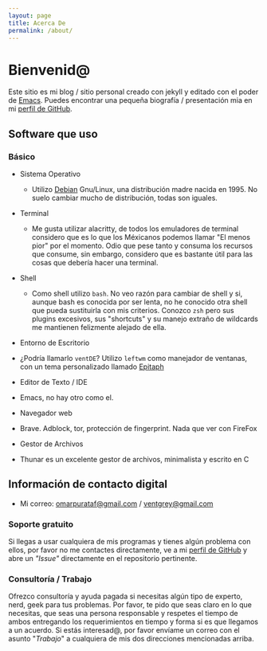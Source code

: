 ```yaml
---
layout: page
title: Acerca De
permalink: /about/
---
```


# Bienvenid@

Este sitio es mi blog / sitio personal creado con jekyll y editado con el poder de [Emacs](https://www.gnu.org/software/emacs). Puedes encontrar una pequeña biografía / presentación mia en mi [perfil de GitHub](https://github.com/VentGrey).

## Software que uso

### Básico

* Sistema Operativo
  * Utilizo [Debian](https://debian.org) Gnu/Linux, una distribución madre nacida en 1995. No suelo cambiar mucho de distribución, todas son iguales.
  
* Terminal
  * Me gusta utilizar alacritty, de todos los emuladores de terminal considero que es lo que los Méxicanos podemos llamar "El menos pior" por el momento. Odio que pese tanto y consuma los recursos que consume, sin embargo, considero que es bastante útil para las cosas que debería hacer una terminal.
  
* Shell
  * Como shell utilizo `bash`. No veo razón para cambiar de shell y si, aunque bash es conocida por ser lenta, no he conocido otra shell que pueda sustituirla con mis criterios. Conozco `zsh` pero sus plugins excesivos, sus "shortcuts" y su manejo extraño de wildcards me mantienen felizmente alejado de ella.

* Entorno de Escritorio
 * ¿Podría llamarlo `ventDE`? Utilizo `leftwm` como manejador de ventanas, con un tema personalizado llamado [Epitaph](https://github.com/VentGrey/Epitaph)

* Editor de Texto / IDE
 * Emacs, no hay otro como el.
 
* Navegador web
 * Brave. Adblock, tor, protección de fingerprint. Nada que ver con FireFox
 
* Gestor de Archivos
 * Thunar es un excelente gestor de archivos, minimalista y escrito en C

## Información de contacto digital

* Mi correo: omarpurataf@gmail.com / ventgrey@gmail.com 

### Soporte gratuito

Si llegas a usar cualquiera de mis programas y tienes algún problema con ellos, por favor no me contactes directamente, ve a mi [perfil de GitHub](https://github.com/VentGrey) y abre un *"Issue"* directamente en el repositorio pertinente.

### Consultoría / Trabajo

Ofrezco consultoría y ayuda pagada si necesitas algún tipo de experto, nerd, geek para tus problemas. Por favor, te pido que seas claro en lo que necesitas, que seas una persona responsable y respetes el tiempo de ambos entregando los requerimientos en tiempo y forma si es que llegamos a un acuerdo. Si estás interesad@, por favor envíame un correo con el asunto "*Trabajo*" a cualquiera de mis dos direcciones mencionadas arriba.
